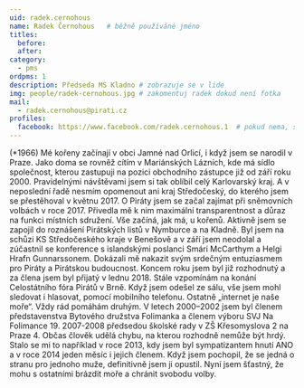 ```yaml
---
uid: radek.cernohous
name: Radek Černohous  	# běžně používáné jméno
titles:
  before:
  after:
category:
  - pms
ordpms: 1
description: Předseda MS Kladno # zobrazuje se v lide
img: people/radek-cernohous.jpg # zakomentuj radek dokud není fotka
mail:
  - radek.cernohous@pirati.cz
profiles:
  facebook: https://www.facebook.com/radek.cernohous.1  # pokud nema, staci smazat tuto radku
---
```


(*1966) Mé kořeny začínají v obci Jamné nad Orlicí, i když jsem se narodil v Praze. Jako doma se rovněž cítím v Mariánských Lázních, kde má sídlo společnost, kterou zastupuji na pozici obchodního zástupce již od září roku 2000. Pravidelnými návštěvami jsem si tak oblíbil celý Karlovarský kraj. A v neposlední řadě nesmím opomenout ani kraj Středočeský, do kterého jsem se přestěhoval v květnu 2017. O Piráty jsem se začal zajímat při sněmovních volbách v roce 2017. Přivedla mě k nim maximální transparentnost a důraz na funkci místních sdružení. Vše začíná, jak má, u kořenů. Aktivně jsem se zapojil do roznášení Pirátských listů v Nymburce a na Kladně. Byl jsem na schůzi KS Středočeského kraje v Benešově a v září jsem neodolal a zúčastnil se konference s islandskými poslanci Smári McCarthym a Helgi Hrafn Gunnarssonem. Dokázali mě nakazit svým srdečným entuziasmem pro Piráty a Pirátskou budoucnost. Koncem roku jsem byl již rozhodnutý a za člena jsem byl přijatý v lednu 2018. Stále vzpomínám na konání Celostátního fóra Pirátů v Brně. Když jsem odešel ze sálu, vše jsem mohl sledovat i hlasovat, pomocí mobilního telefonu. Ostatně „internet je naše moře“. Vždy rád pomáhám druhým. V letech 2000–2002 jsem byl členem představenstva Bytového družstva Folimanka a členem výboru SVJ Na Folimance 19. 2007-2008 předsedou školské rady v ZŠ Křesomyslova 2 na Praze 4. Občas člověk udělá chybu, na kterou rozhodně nemůže být hrdý. Stalo se mi to například v roce 2013, kdy jsem byl sympatizantem hnutí ANO a v roce 2014 jeden měsíc i jejich členem. Když jsem pochopil, že se jedná o stranu pro jednoho muže, definitivně jsem ji opustil. Nyní jsem šťastný, že mohu s ostatními brázdit moře a chránit svobodu volby.

